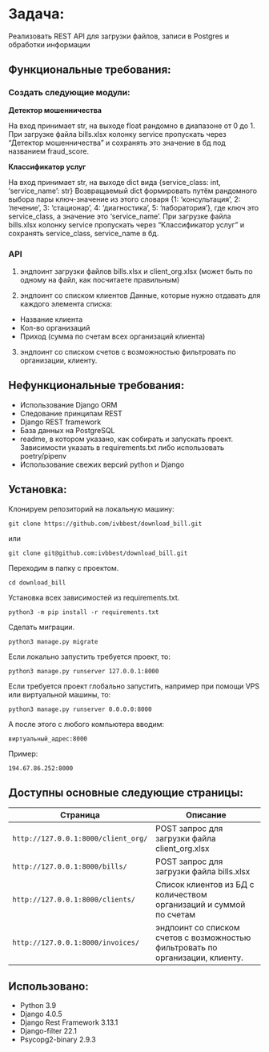 # Задача:

Реализовать REST API для загрузки файлов, записи в Postgres и обработки информации

## Функциональные требования:
### Создать следующие модули:

**Детектор мошенничества**

На вход принимает str, на выходе float рандомно в диапазоне от 0 до 1. При загрузке файла bills.xlsx колонку service пропускать через “Детектор мошенничества” и сохранять это значение в бд под названием fraud_score.

**Классификатор услуг**

На вход принимает str, на выходе dict вида {service_class: int, ‘service_name’: str}
Возвращаемый dict формировать путём рандомного выбора пары ключ-значение из этого словаря {1: ‘консультация’, 2: ‘лечение’, 3: ‘стационар’, 4: ‘диагностика’, 5: ‘лаборатория’}, где ключ это service_class, а значение это ‘service_name’.
При загрузке файла bills.xlsx колонку service пропускать через “Классификатор услуг” и сохранять service_class, service_name в бд.

### API
1. эндпоинт загрузки файлов bills.xlsx и client_org.xlsx  (может быть по одному на файл, как посчитаете правильным)

2. эндпоинт со списком клиентов
Данные, которые нужно отдавать для каждого элемента списка:
 - Название клиента
 - Кол-во организаций
 - Приход (сумма по счетам всех организаций клиента)

3. эндпоинт со списком счетов с возможностью фильтровать по организации, клиенту.

## Нефункциональные требования:
- Использование Django ORM
- Следование принципам REST
- Django REST framework
- База данных на PostgreSQL
- readme, в котором указано, как собирать и запускать проект. Зависимости указать в requirements.txt либо использовать poetry/pipenv
- Использование свежих версий python и Django

## Установка:
Клонируем репозиторий на локальную машину:

    git clone https://github.com/ivbbest/download_bill.git

или 

    git clone git@github.com:ivbbest/download_bill.git

Переходим в папку с проектом.

    cd download_bill

Установка всех зависимостей из requirements.txt.

    python3 -m pip install -r requirements.txt

Сделать миграции.

    python3 manage.py migrate

Если локально запустить требуется проект, то:

    python3 manage.py runserver 127.0.0.1:8000

Если требуется проект глобально запустить, например при помощи VPS или виртуальной машины, то:

    python3 manage.py runserver 0.0.0.0:8000

А после этого с любого компьютера вводим: 

    виртуальный_адрес:8000

Пример:

    194.67.86.252:8000

 
## Доступны основные следующие страницы:

| Страница                           | Описание                                                           |
|------------------------------------|--------------------------------------------------------------------|
| `http://127.0.0.1:8000/client_org/`     | POST запрос для загрузки файла client_org.xlsx                     |
| `http://127.0.0.1:8000/bills/` | POST запрос для загрузки файла bills.xlsx                          |
| `http://127.0.0.1:8000/clients/` | Список клиентов из БД с количеством организаций и суммой по счетам |
| `http://127.0.0.1:8000/invoices/`    | эндпоинт со списком счетов с возможностью фильтровать по организации, клиенту.                                                   |

## Использовано:
- Python 3.9
- Django 4.0.5
- Django Rest Framework 3.13.1
- Django-filter 22.1
- Psycopg2-binary 2.9.3